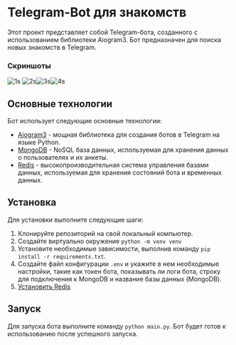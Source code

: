 # Telegram-Bot для знакомств

Этот проект представляет собой Telegram-бота, созданного с использованием библиотеки Aiogram3. Бот предназначен для поиска новых знакомств в Telegram.

### Скриншоты

![1s](https://github.com/nezbut/Telegram-Bot-for-dating/assets/121932692/5d169eef-83aa-47b6-a984-f9fc15adcc50) ![2s](https://github.com/nezbut/Telegram-Bot-for-dating/assets/121932692/5562f7cc-1173-4a3e-9624-bdc8ce5395e1)![3s](https://github.com/nezbut/Telegram-Bot-for-dating/assets/121932692/b4544dab-f9bc-4ce5-98f0-4263a61c9f9c)![4s](https://github.com/nezbut/Telegram-Bot-for-dating/assets/121932692/c675c078-5647-4e98-bce1-0eadb74fa8bd)

## Основные технологии

Бот использует следующие основные технологии:

- [Aiogram3](https://docs.aiogram.dev/en/latest/) - мощная библиотека для создания ботов в Telegram на языке Python.
- [MongoDB](https://www.mongodb.com/) - NoSQL база данных, используемая для хранения данных о пользователях и их анкеты.
- [Redis](https://redis.io/) - высокопроизводительная система управления базами данных, используемая для хранения состояний бота и временных данных.

## Установка

Для установки выполните следующие шаги:

1. Клонируйте репозиторий на свой локальный компьютер.
2. Создайте виртуально окружение `python -m venv venv`
3. Установите необходимые зависимости, выполнив команду `pip install -r requirements.txt`.
4. Создайте файл конфигурации `.env` и укажите в нем необходимые настройки, такие как токен бота, показывать ли логи бота, строку для подключения к MongoDB и название базы данных (MongoDB).
5. [Установить Redis](https://redis.io/docs/install/install-redis/)

## Запуск

Для запуска бота выполните команду `python main.py`. Бот будет готов к использованию после успешного запуска.